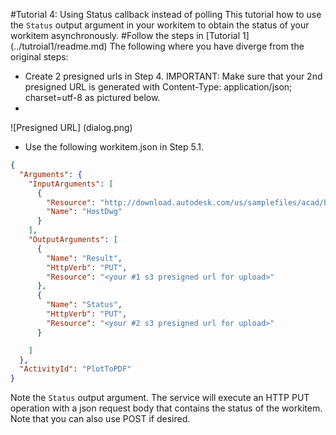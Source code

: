 #Tutorial 4: Using Status callback instead of polling
This tutorial how to use the `Status` output argument in your workitem to obtain the status of your workitem asynchronously.
#Follow the steps in [Tutorial 1] (../tutroial1/readme.md)
The following where you have diverge from the original steps:
+ Create 2 presigned urls in Step 4. IMPORTANT: Make sure that your 2nd presigned URL is generated with Content-Type: application/json; charset=utf-8 as pictured below.
+ 
![Presigned URL] (dialog.png)
+ Use the following workitem.json in Step 5.1.

```json
{
  "Arguments": {
    "InputArguments": [
      {
        "Resource": "http://download.autodesk.com/us/samplefiles/acad/blocks_and_tables_-_imperial.dwg",
        "Name": "HostDwg"
      }
    ],
    "OutputArguments": [
      {
        "Name": "Result",
        "HttpVerb": "PUT",
        "Resource": "<your #1 s3 presigned url for upload>"
      },
      {
        "Name": "Status",
        "HttpVerb": "PUT",
        "Resource": "<your #2 s3 presigned url for upload>"
      }

    ]
  },
  "ActivityId": "PlotToPDF"
}
```
Note the `Status` output argument. The service will execute an HTTP PUT operation with a json request body that contains the status of the workitem. Note that you can also use POST if desired.
